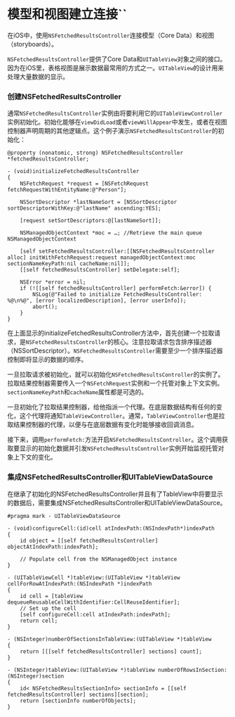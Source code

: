 # 模型和视图建立连接``
在iOS中，使用`NSFetchedResultsController`连接模型（Core Data）和视图（storyboards）。

`NSFetchedResultsController`提供了Core Data和`UITableView`对象之间的接口。因为在iOS里，表格视图是展示数据最常用的方式之一。`UITableView`的设计用来处理大量数据的显示。

### 创建NSFetchedResultsController

通常`NSFetchedResultsController`实例由将要利用它的`UITableViewController`实例初始化。初始化能够在`viewDidLoad`或者`viewWillAppear`中发生，或者在视图控制器声明周期的其他逻辑点。这个例子演示`NSFetchedResultsController`的初始化：

```
@property (nonatomic, strong) NSFetchedResultsController *fetchedResultsController;
 
- (void)initializeFetchedResultsController
{
    NSFetchRequest *request = [NSFetchRequest fetchRequestWithEntityName:@"Person"];
 
    NSSortDescriptor *lastNameSort = [NSSortDescriptor sortDescriptorWithKey:@"lastName" ascending:YES];
 
    [request setSortDescriptors:@[lastNameSort]];
 
    NSManagedObjectContext *moc = …; //Retrieve the main queue NSManagedObjectContext
 
    [self setFetchedResultsController:[[NSFetchedResultsController alloc] initWithFetchRequest:request managedObjectContext:moc sectionNameKeyPath:nil cacheName:nil]];
    [[self fetchedResultsController] setDelegate:self];
 
    NSError *error = nil;
    if (![[self fetchedResultsController] performFetch:&error]) {
        NSLog(@"Failed to initialize FetchedResultsController: %@\n%@", [error localizedDescription], [error userInfo]);
        abort();
    }
}
```

在上面显示的initializeFetchedResultsController方法中，首先创建一个拉取请求，是`NSFetchedResultsController`的核心。注意拉取请求包含排序描述器（NSSortDescriptor）。`NSFetchedResultsController`需要至少一个排序描述器控制即将显示的数据的顺序。

一旦拉取请求被初始化，就可以初始化`NSFetchedResultsController`的实例了。拉取结果控制器需要传入一个`NSFetchRequest`实例和一个托管对象上下文实例。`sectionNameKeyPath`和`cacheName`属性都是可选的。

一旦初始化了拉取结果控制器，给他指派一个代理。在底层数据结构有任何的变化，这个代理将通知`TableViewController`。通常，`TableViewController`也是拉取结果控制器的代理，以便与在底层数据有变化时能够接收回调消息。

接下来，调用`performFetch:`方法开启`NSFetchedResultsController`。这个调用获取要显示的初始化数据并引发`NSFetchedResultsController`实例开始监视托管对象上下文的变化。

### 集成NSFetchedResultsController和UITableViewDataSource
在继承了初始化的NSFetchedResultsController并且有了TableView中将要显示的数据后，需要集成NSFetchedResultsController和UITableViewDataSource。

```
#pragma mark - UITableViewDataSource
 
- (void)configureCell:(id)cell atIndexPath:(NSIndexPath*)indexPath
{
    id object = [[self fetchedResultsController] objectAtIndexPath:indexPath];
 
    // Populate cell from the NSManagedObject instance
}
 
- (UITableViewCell *)tableView:(UITableView *)tableView cellForRowAtIndexPath:(NSIndexPath *)indexPath
{
    id cell = [tableView dequeueReusableCellWithIdentifier:CellReuseIdentifier];
    // Set up the cell
    [self configureCell:cell atIndexPath:indexPath];
    return cell;
}
 
- (NSInteger)numberOfSectionsInTableView:(UITableView *)tableView
{
    return [[[self fetchedResultsController] sections] count];
}
 
- (NSInteger)tableView:(UITableView *)tableView numberOfRowsInSection:(NSInteger)section
{
    id< NSFetchedResultsSectionInfo> sectionInfo = [[self fetchedResultsController] sections][section];
    return [sectionInfo numberOfObjects];
}
```






